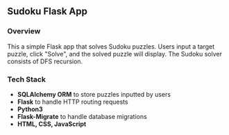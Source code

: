 Sudoku Flask App
----------------

### Overview
This a simple Flask app that solves Sudoku puzzles. Users input a target puzzle, click "Solve", and the solved puzzle will display. The Sudoku solver consists of DFS recursion.

### Tech Stack
* **SQLAlchemy ORM** to store puzzles inputted by users
* **Flask** to handle HTTP routing requests
* **Python3**
* **Flask-Migrate** to handle database migrations
* **HTML, CSS, JavaScript**
